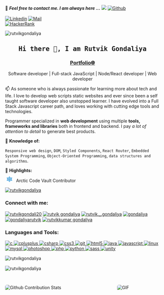<!--

## Complete list of github markdown emoji markup
https://gist.github.com/rxaviers/7360908

## technologies Icons 
https://simpleicons.org/

-->

📝 ***Feel free to contact me. I am always here ...*** <img src="https://media.giphy.com/media/WUlplcMpOCEmTGBtBW/giphy.gif" width="30">  [![Github](https://img.shields.io/github/followers/rutvikgondaliya?label=Follow%20Me&style=social)](https://github.com/rutvikgondaliya)
<br>
<br>
[![Linkedin](https://img.shields.io/badge/LinkedIn-Rutvik%20Gondaliya-blue?logo=Linkedin&logoColor=blue&labelColor=black)](https://www.linkedin.com/in/rutvik-gondaliya-8670741b6/)
[![Mail](https://img.shields.io/badge/gondaliyarutvik281@gmail.com-blue?logo=Gmail&logoColor=blue&labelColor=black)](mailto:gondaliyarutvik281@gmaail.com)
<br>
[![HackerRank](https://img.shields.io/badge/HackerRank-Rutvik_Gondaliya-brightgreen?logo=HackerRank&logoColor=Green&labelColor=black)](https://www.hackerrank.com/GondaliyaRutvik)
<!-- [![HitCount](http://hits.dwyl.com/Ahmad-Sawalqeh/Ahmad-Sawalqeh.svg)](http://hits.dwyl.com/Ahmad-Sawalqeh/Ahmad-Sawalqeh) -->


<p align="left"> <img src="https://komarev.com/ghpvc/?username=rutvikgondaliya&label=Profile%20views&color=0e75b6&style=flat" alt="rutvikgondaliya" /> </p>

<h2 align='center'><samp><strong>Hi there 👋, I am Rutvik Gondaliya</strong></samp></h2>
<h3 align='center'><strong><a href="https://github.com/rutvikgondaliya" target="_blank">Portfolio🌐</a></strong></h3>
<p align='center'>Software developer | Full-stack JavaScript | Node/React developer | Web developer</p>

<p align='left'> 📫 As someone who is always passionate for learning more about tech and life. I love to develop web scripts static websites and ever since been a self taught software developer also unstopped learner. I have evolved into a Full Stack Javascript career path, and loves working with cutting edge tools and technologies.</p>

Programmer specialized in **web development** using multiple **tools, frameworks and libraries** both in frontend and backend. I pay *a lot of attention to detail* to generate best products.


🧐 **Knowledge of:**<br>

`Responsive web design`, `DOM`, `Styled Components`, `React Router`, `Embedded System Programming`, `Object-Oriented Programming`, `data structures and algorithms`.

🚩 **Highlights:** <br>
&nbsp;<img src='https://raw.githubusercontent.com/acervenky/animated-github-badges/master/assets/acbadge.gif' style="margin-top: 10px;" width="20px" height="20px">&nbsp;&nbsp;&nbsp;<span>Arctic Code Vault Contributor</span>

<p align="left"> <a href="https://github.com/ryo-ma/github-profile-trophy"><img src="https://github-profile-trophy.vercel.app/?username=rutvikgondaliya" alt="rutvikgondaliya" /></a> </p>

<h3 align="left">Connect with me:</h3>
<p align="left">
<a href="https://twitter.com/rutvikgondali20" target="blank"><img align="center" src="https://cdn.jsdelivr.net/npm/simple-icons@3.0.1/icons/twitter.svg" alt="rutvikgondali20" height="30" width="40" /></a>
<a href="https://linkedin.com/in/rutvik gondaliya" target="blank"><img align="center" src="https://cdn.jsdelivr.net/npm/simple-icons@3.0.1/icons/linkedin.svg" alt="rutvik gondaliya" height="30" width="40" /></a>
<a href="https://instagram.com/rutvik._.gondaliya" target="blank"><img align="center" src="https://cdn.jsdelivr.net/npm/simple-icons@3.0.1/icons/instagram.svg" alt="rutvik._.gondaliya" height="30" width="40" /></a>
<a href="https://www.codechef.com/users/gondaliya" target="blank"><img align="center" src="https://cdn.jsdelivr.net/npm/simple-icons@3.1.0/icons/codechef.svg" alt="gondaliya" height="30" width="40" /></a>
<a href="https://www.hackerrank.com/gondaliyarutvik" target="blank"><img align="center" src="https://cdn.jsdelivr.net/npm/simple-icons@3.0.1/icons/hackerrank.svg" alt="gondaliyarutvik" height="30" width="40" /></a>
<a href="https://www.hackerearth.com/rutvikkumar gondaliya" target="blank"><img align="center" src="https://cdn.jsdelivr.net/npm/simple-icons@3.0.1/icons/hackerearth.svg" alt="rutvikkumar gondaliya" height="30" width="40" /></a>
</p>

<h3 align="left">Languages and Tools:</h3>
<p align="left"> <a href="https://www.cprogramming.com/" target="_blank"> <img src="https://devicons.github.io/devicon/devicon.git/icons/c/c-original.svg" alt="c" width="40" height="40"/> </a> <a href="https://www.w3schools.com/cpp/" target="_blank"> <img src="https://devicons.github.io/devicon/devicon.git/icons/cplusplus/cplusplus-original.svg" alt="cplusplus" width="40" height="40"/> </a> <a href="https://www.w3schools.com/cs/" target="_blank"> <img src="https://devicons.github.io/devicon/devicon.git/icons/csharp/csharp-original.svg" alt="csharp" width="40" height="40"/> </a> <a href="https://www.w3schools.com/css/" target="_blank"> <img src="https://devicons.github.io/devicon/devicon.git/icons/css3/css3-original-wordmark.svg" alt="css3" width="40" height="40"/> </a> <a href="https://git-scm.com/" target="_blank"> <img src="https://www.vectorlogo.zone/logos/git-scm/git-scm-icon.svg" alt="git" width="40" height="40"/> </a> <a href="https://www.w3.org/html/" target="_blank"> <img src="https://devicons.github.io/devicon/devicon.git/icons/html5/html5-original-wordmark.svg" alt="html5" width="40" height="40"/> </a> <a href="https://www.java.com" target="_blank"> <img src="https://devicons.github.io/devicon/devicon.git/icons/java/java-original-wordmark.svg" alt="java" width="40" height="40"/> </a> <a href="https://developer.mozilla.org/en-US/docs/Web/JavaScript" target="_blank"> <img src="https://devicons.github.io/devicon/devicon.git/icons/javascript/javascript-original.svg" alt="javascript" width="40" height="40"/> </a> <a href="https://www.linux.org/" target="_blank"> <img src="https://devicons.github.io/devicon/devicon.git/icons/linux/linux-original.svg" alt="linux" width="40" height="40"/> </a> <a href="https://www.mysql.com/" target="_blank"> <img src="https://devicons.github.io/devicon/devicon.git/icons/mysql/mysql-original-wordmark.svg" alt="mysql" width="40" height="40"/> </a> <a href="https://www.photoshop.com/en" target="_blank"> <img src="https://devicons.github.io/devicon/devicon.git/icons/photoshop/photoshop-plain.svg" alt="photoshop" width="40" height="40"/> </a> <a href="https://www.php.net" target="_blank"> <img src="https://devicons.github.io/devicon/devicon.git/icons/php/php-original.svg" alt="php" width="40" height="40"/> </a> <a href="https://www.python.org" target="_blank"> <img src="https://devicons.github.io/devicon/devicon.git/icons/python/python-original.svg" alt="python" width="40" height="40"/> </a> <a href="https://sass-lang.com" target="_blank"> <img src="https://devicons.github.io/devicon/devicon.git/icons/sass/sass-original.svg" alt="sass" width="40" height="40"/> </a> <a href="https://unity.com/" target="_blank"> <img src="https://www.vectorlogo.zone/logos/unity3d/unity3d-icon.svg" alt="unity" width="40" height="40"/> </a> </p>

<p><img align="center" src="https://github-readme-stats.vercel.app/api/top-langs?username=rutvikgondaliya&show_icons=true&locale=en&layout=compact" alt="rutvikgondaliya" /></p>

<p><img align="center" src="https://github-readme-streak-stats.herokuapp.com/?user=rutvikgondaliya&" alt="rutvikgondaliya" /></p>


<!-- ✅  **GitHub Extra Pins**

[![ReadMe Card](https://github-readme-stats.vercel.app/api/pin/?username=rutvikgondaliya&repo=rutvikgondaliya)](https://github.com/rutvikgondaliya) -->

</br>
<p style="display: flex; justify-contect: space-between;">
<img style="border-radius: 5px; margin-bottom: 5px" alt="Github Contribution Stats" width="330px" height="240px" src="https://github-contribution-stats.vercel.app/api/?username=rutvikgondaliya" />
<img style="border-radius: 5px; margin: 0 0 5px 35px;" alt="GIF" width="320px" height="240px" src="https://miro.medium.com/max/875/1*Urc28sbnORGOW5oyohQ06g.gif" />
</p>
